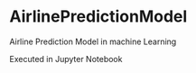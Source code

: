 # AirlinePredictionModel

Airline Prediction Model in machine Learning

Executed in Jupyter Notebook
